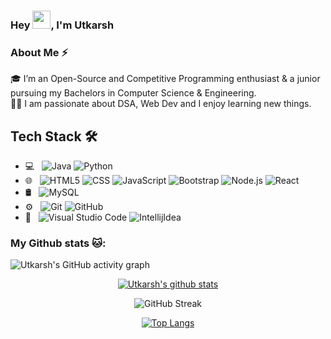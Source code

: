 ### Hey <img src="https://github.com/TheDudeThatCode/TheDudeThatCode/blob/master/Assets/Hi.gif" width="29px">, I'm Utkarsh


### About Me ⚡

🎓 I’m an Open-Source and Competitive Programming enthusiast & a junior pursuing my Bachelors in Computer Science & Engineering. </br>
👨‍💻 I am passionate about DSA, Web Dev and I enjoy learning new things. </br>

## Tech Stack 🛠 &nbsp;

- 💻 &nbsp;
  ![Java](https://img.shields.io/badge/-Java-333333?style=flat&logo=Java&logoColor=007396)
  ![Python](https://img.shields.io/badge/-Python-333333?style=flat&logo=python)
- 🌐 &nbsp;
  ![HTML5](https://img.shields.io/badge/-HTML5-333333?style=flat&logo=HTML5)
  ![CSS](https://img.shields.io/badge/-CSS-333333?style=flat&logo=CSS3&logoColor=1572B6)
  ![JavaScript](https://img.shields.io/badge/-JavaScript-333333?style=flat&logo=javascript)
  ![Bootstrap](https://img.shields.io/badge/-Bootstrap-333333?style=flat&logo=bootstrap&logoColor=563D7C)
  ![Node.js](https://img.shields.io/badge/-Node.js-333333?style=flat&logo=node.js)
  ![React](https://img.shields.io/badge/-React-333333?style=flat&logo=react)
- 🛢 &nbsp;
  ![MySQL](https://img.shields.io/badge/-MySQL-333333?style=flat&logo=mysql)
- ⚙️ &nbsp;
  ![Git](https://img.shields.io/badge/-Git-333333?style=flat&logo=git)
  ![GitHub](https://img.shields.io/badge/-GitHub-333333?style=flat&logo=github)
- 🔧 &nbsp;
  ![Visual Studio Code](https://img.shields.io/badge/Visual_Studio_Code-0078D4?style=for-the-badge&logo=visual%20studio%20code&logoColor=white)
  ![IntellijIdea](https://img.shields.io/badge/IntelliJIDEA-000000.svg?style=for-the-badge&logo=intellij-idea&logoColor=white)
### My Github stats 🐱:
![Utkarsh's GitHub activity graph](https://activity-graph.herokuapp.com/graph?username=Utkarshn10&theme=react-dark&hide_border=true&area=true)


<div align="center">
<a href="https://github.com/Utkarshn10">
 <img align="center" src="https://github-readme-stats.vercel.app/api?username=Utkarshn10&show_icons=true&theme=dark&line_height=27&title_color=2EDDD5&bg_color=000000&hide_border=1" alt="Utkarsh's github stats"/>
</a>


![GitHub Streak](https://github-readme-streak-stats.herokuapp.com?user=Utkarshn10&theme=great-gatsby&hide_border=true&sideNums=2EDDD5&background=000000&ring=1CC6DD&border=DD2727&currStreakNum=2ACBDD)
 

[![Top Langs](https://github-readme-stats.vercel.app/api/top-langs/?username=Utkarshn10&layout=compact&text_color=daf7dc&bg_color=000000)](https://github.com/Utkarshn10/github-readme-stats)
</div>


